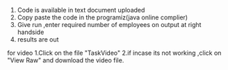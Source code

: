 1. Code is available in text document uploaded
2. Copy paste the code in the programiz(java online complier)
3. Give run ,enter required number of employees on output at right handside 
4. results are out 

for video
1.Click on the file "TaskVideo"
2.if incase its not working ,click on "View Raw" and download the video file.

